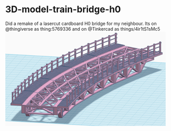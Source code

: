 # 3D-model-train-bridge-h0
Did a remake of a lasercut cardboard H0 bridge for my neighbour. Its on @thingiverse as thing:5769336 and on @Tinkercad as things/4ir1tS1sMc5
![bridge](https://github.com/gtmans/3D-model-train-bridge-h0/blob/main/curved%20bridge.png)
